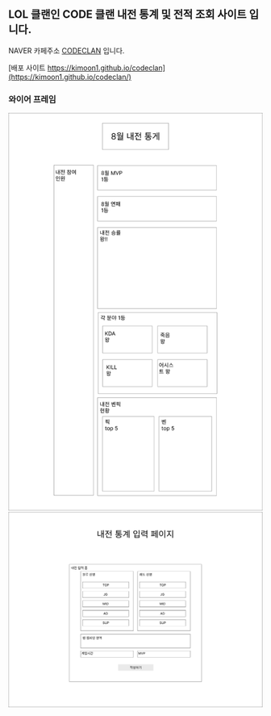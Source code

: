 ## LOL 클랜인 CODE 클랜 내전 통계 및 전적 조회 사이트 입니다.

NAVER 카페주소 [CODECLAN](https://cafe.naver.com/lolcodeclan) 입니다.

[배포 사이트 https://kimoon1.github.io/codeclan](https://kimoon1.github.io/codeclan/)

### 와이어 프레임

![메인페이지](./%EB%A9%94%EC%9D%B8%ED%8E%98%EC%9D%B4%EC%A7%80.png)
![내전통계입력](./%EB%82%B4%EC%A0%84%20%ED%86%B5%EA%B3%84%20%EC%9E%85%EB%A0%A5%20%ED%8E%98%EC%9D%B4%EC%A7%80.png)
